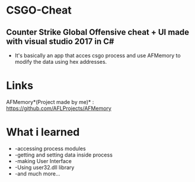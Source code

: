 # CSGO-Cheat
## Counter Strike Global Offensive **cheat**  + **UI**  made with visual studio 2017 in **C#**
* It's basically an app that acces csgo process and use AFMemory to modify the data using hex addresses.

# Links
AFMemory*(Project made by me)* : https://github.com/AFLProjects/AFMemory

# What i learned
* -accessing process modules
* -getting and setting data inside process
* -making User Interface
* -Using user32.dll library
* -and much more...
